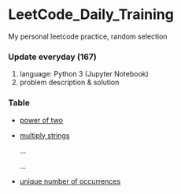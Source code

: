# LeetCode_Daily_Training
My personal leetcode practice, random selection
### Update everyday (167)
1) language: Python 3 (Jupyter Notebook)
2) problem description & solution 
### Table
* [power of two](https://github.com/xlyue92/LeetCode_Daily_Training/blob/master/%20power%20of%20two.ipynb)
* [multiply strings](https://github.com/xlyue92/LeetCode_Daily_Training/blob/master/multiply%20strings.ipynb)

     ...
     
     ...
   
* [unique number of occurrences](https://github.com/xlyue92/LeetCode_Daily_Training/blob/master/unique%20number%20of%20occurrences%20.ipynb)
